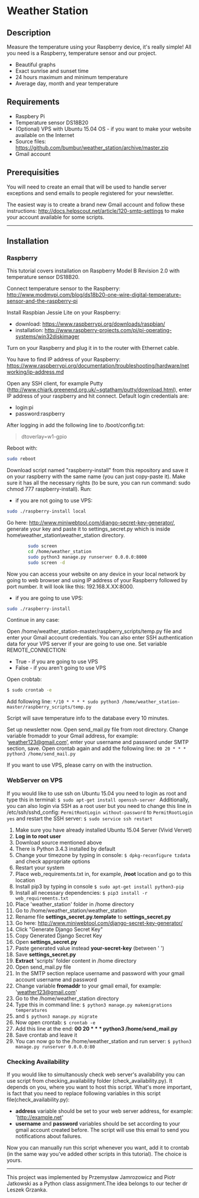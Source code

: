 # Weather Station

## Description
Measure the temperature using your Raspberry device, it's really simple! All you need is a Raspberry, temperature sensor and our project.

  - Beautiful graphs
  - Exact sunrise and sunset time
  - 24 hours maximum and minimum temperature
  - Average day, month and year temperature

## Requirements
- Raspbery Pi 
- Temperature sensor DS18B20
- (Optional) VPS with Ubuntu 15.04 OS - if you want to make your website available on the Internet
- Source files: https://github.com/bumbur/weather_station/archive/master.zip
- Gmail account

## Prerequisities
You will need to create an email that will be used to handle server exceptions and
send emails to people registered for your newsletter.

The easiest way is to create a brand new Gmail account and follow these instructions: http://docs.helpscout.net/article/120-smtp-settings to make your account available for some scripts.

---

## Installation
### Raspberry
This tutorial covers installation on Raspberry Model B Revision 2.0 with temperature sensor DS18B20.

Connect temperature sensor to the Raspberry:
http://www.modmypi.com/blog/ds18b20-one-wire-digital-temperature-sensor-and-the-raspberry-pi

Install Raspbian Jessie Lite on your Raspberry:
- download: https://www.raspberrypi.org/downloads/raspbian/
- installation: http://www.raspberry-projects.com/pi/pi-operating-systems/win32diskimager

Turn on your Raspberry and plug it in to the router with Ethernet cable.

You have to find IP address of your Raspberry: https://www.raspberrypi.org/documentation/troubleshooting/hardware/networking/ip-address.md

Open any SSH client, for example Putty (http://www.chiark.greenend.org.uk/~sgtatham/putty/download.html), enter IP address of your raspberry and hit connect.
Default login credentials are:
- login:pi
- password:raspberry

After logging in add the following line to /boot/config.txt: 
>dtoverlay=w1-gpio

Reboot with:
```sh
sudo reboot
```

Download script named "raspberry-install" from this repository and save it on your raspberry with the same name (you can just copy-paste it).
Make sure it has all the necessary rights (to be sure, you can run command: sudo chmod 777 raspberry-install).
Run:
- if you are not going to use VPS:
```sh
sudo ./raspberry-install local
```
Go here: http://www.miniwebtool.com/django-secret-key-generator/, generate your key and paste it to settings_secret.py which is inside home\weather_station\weather_station directory.

```sh
		sudo screen
		cd /home/weather_station
		sudo python3 manage.py runserver 0.0.0.0:8000
		sudo screen -d
```

Now you can access your website on any device in your local network by going to web browser and using IP address of your Raspberry followed by port number. It will look like this: 192.168.X.XX:8000.

- if you are going to use VPS:
```sh
sudo ./raspberry-install
```


Continue in any case:

Open /home/weather_station-master/raspberry_scripts/temp.py file and enter your Gmail account credentials. You can also enter SSH authentication data for your VPS server if your are going to use one.
Set variable REMOTE_CONNECTION:
- True - if you are going to use VPS
- False - if you aren't going to use VPS


Open crobtab:
```sh
$ sudo crontab -e
```
Add following line:
```*/10 * * * * sudo python3 /home/weather_station-master/raspberry_scripts/temp.py```

Script will save temperature info to the database every 10 minutes.

Set up newsletter now. Open send_mail.py file from root directory. Change variable fromaddr to your Gmail address, for example: ‘weather123@gmail.com’, enter your username and password under SMTP section, save. Open crontab again and add the following line: 
```00 20 * * * python3 /home/send_mail.py```


If you want to use VPS, please carry on with the instruction.

### WebServer on VPS
If you would like to use ssh on Ubuntu 15.04 you need to login as root and type this in terminal: ```$ sudo apt-get install openssh-server ```
Additionally, you can also login via SSH as a root user but you need to change this line in /etc/ssh/sshd_config:
```PermitRootLogin without-password```
to
```PermitRootLogin yes```
and restart the SSH server: ```$ sudo service ssh restart ```

1. Make sure you have already installed Ubuntu 15.04 Server (Vivid Vervet)
2. **Log in to root user**
3. Download source mentioned above
4. There is Python 3.4.3 installed by default 
5. Change your timezone by typing in console: ```$ dpkg-reconfigure tzdata``` and check appropriate options
6. Restart your system
7. Place web_requirements.txt in, for example, **/root** location and go to this location
8. Install pip3 by typing in console ```$ sudo apt-get install python3-pip```
9. Install all necessary dependencies: ```$ pip3 install -r web_requirements.txt```
10. Place 'weather_station' folder in /home directory
11. Go to /home/weather_station/weather_station
12. Rename file **settings_secret.py.template** to **settings_secret.py**
13. Go here: http://www.miniwebtool.com/django-secret-key-generator/
14. Click "Generate Django Secret Key"
15. Copy Generated Django Secret Key
16. Open **settings_secret.py**
17. Paste generated value instead **your-secret-key** (between ' ')
18. Save **settings_secret.py**
19. **Extract** 'scripts' folder content in /home directory
20. Open send_mail.py file
21. In the SMTP section replace username and password with your gmail account username and password
22. Change variable **fromaddr** to your gmail email, for example: 'weather123@gmail.com'
23. Go to the /home/weather_station directory
24. Type this in command line: ```$ python3 manage.py makemigrations temperatures```
25. and ```$ python3 manage.py migrate```
26. Now open crontab: ```$ crontab -e```
27. Add this line at the end: **00 20 * * * python3 /home/send_mail.py**
28. Save crontab and leave it
29. You can now go to the /home/weather_station and run server: ```$ python3 manage.py runserver 0.0.0.0:80```

### Checking Availability
If you would like to simultanously check web server's availability you can use script from checking_availability folder (check_availability.py). It depends on you, where you want to host this script. What's more important, is fact that you need to replace following variables in this script file(check_availability.py):
* **address** variable should be set to your web server address, for example: 'http://example.net'
* **username** and **password** variables should be set according to your gmail account created before. The script will use this email to send you notifications about failures.

Now you can manually run this script whenever you want, add it to crontab (in the same way you've added other scripts in this tutorial). The choice is yours.

---

This project was implemented by Przemysław Jamrozowicz and Piotr Jatkowski as a Python class assignment.The idea belongs to our techer dr Leszek Grzanka.
